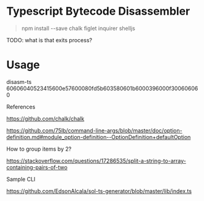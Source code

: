 # Typescript Bytecode Disassembler

> npm install --save chalk figlet inquirer shelljs


TODO: what is that exits process?

# Usage

disasm-ts 60606040523415600e57600080fd5b603580601b6000396000f300606060

References

https://github.com/chalk/chalk

https://github.com/75lb/command-line-args/blob/master/doc/option-definition.md#module_option-definition--OptionDefinition+defaultOption

How to group items by 2?

https://stackoverflow.com/questions/17286535/split-a-string-to-array-containing-pairs-of-two

Sample CLI

https://github.com/EdsonAlcala/sol-ts-generator/blob/master/lib/index.ts